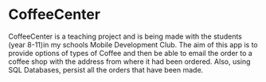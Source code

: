 # CoffeeCenter
CoffeeCenter is a teaching project and is being made with the students (year 8-11)in my schools Mobile Development Club.
The aim of this app is to provide options of types of Coffee and then be able to email the order to a coffee shop with the address from where it had been ordered. Also, using SQL Databases, persist all the orders that have been made.

